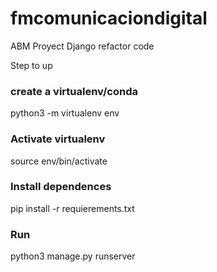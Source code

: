 # fmcomunicaciondigital
ABM Proyect Django refactor code 

Step to up

### create a virtualenv/conda

python3 -m virtualenv env

### Activate virtualenv

source env/bin/activate

###  Install dependences

pip install -r requierements.txt

### Run

python3 manage.py runserver